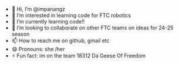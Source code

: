 - 👋 Hi, I’m @impanangz
- 👀 I’m interested in learning code for FTC robotics 
- 🌱 I’m currently learning code!!
- 💞️ I’m looking to collaborate on other FTC teams on ideas for 24-25 season
- 📫 How to reach me on github, gmail  etc 
- 😄 Pronouns: she /her
- ⚡ Fun fact: im on the team 18312 Da Geese Of Freedom 

<!---
impanangz/impanangz is a ✨ special ✨ repository because its `README.md` (this file) appears on your GitHub profile.
You can click the Preview link to take a look at your changes.
--->

